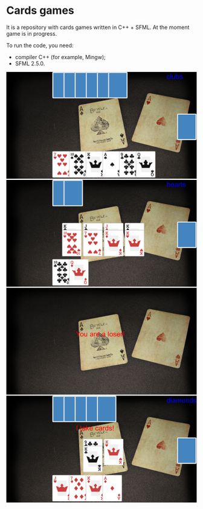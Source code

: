 # Cards games

It is a repository with cards games written in C++ + SFML. 
At the moment game is in progress.

To run the code, you need:
- compiler С++ (for example, Mingw);
- SFML 2.5.0.

![alt text](Screenshots/screen1.png)
![alt text](Screenshots/screen2.png)
![alt text](Screenshots/screen3.png)
![alt text](Screenshots/screen4.png)